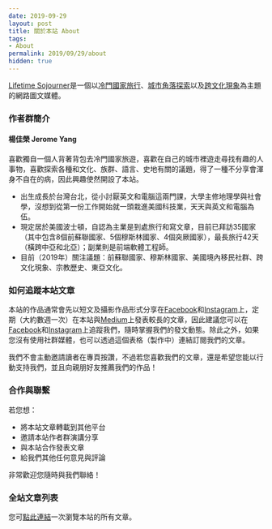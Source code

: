 ```yaml
---
date: 2019-09-29
layout: post
title: 關於本站 About
tags:
- About
permalink: 2019/09/29/about
hidden: true
---
```


[Lifetime Sojourner](../../../)是一個以[冷門國家旅行](../../../tag/Travel)、[城市角落探索](../../../tag/Boston)以及[跨文化現象]((../../../tag/Cross-Culture))為主題的網路圖文媒體。

### 作者群簡介

#### 楊佳榮 Jerome Yang

喜歡獨自一個人背著背包去冷門國家旅遊，喜歡在自己的城市裡遊走尋找有趣的人事物，喜歡探索各種和文化、族群、語言、史地有關的議題，得了一種不分享會渾身不自在的病，因此興趣使然開設了本站。

* 出生成長於台灣台北，從小討厭英文和電腦這兩門課，大學主修地理學與社會學，沒想到從第一份工作開始就一頭栽進美國科技業，天天與英文和電腦為伍。
* 現定居於美國波士頓，自認為主業是到處旅行和寫文章，目前已拜訪35國家（其中包含8個前蘇聯國家、5個穆斯林國家、4個突厥國家），最長旅行42天（橫跨中亞和北亞）；副業則是前端軟體工程師。
* 目前（2019年）關注議題：前蘇聯國家、穆斯林國家、美國境內移民社群、跨文化現象、宗教歷史、東亞文化。

### 如何追蹤本站文章

本站的作品通常會先以短文及攝影作品形式分享在[Facebook](https://www.facebook.com/lifetimesojourner)和[Instagram](https://instagram.com/lifetimesojourner)上，定期（大約數週一次）在本站與[Medium](https://medium.com/@jeromecyang)上發表較長的文章，因此建議您可以在[Facebook](https://www.facebook.com/lifetimesojourner)和[Instagram](https://instagram.com/lifetimesojourner)上追蹤我們，隨時掌握我們的發文動態。除此之外，如果您沒有使用社群媒體，也可以透過這個表格（製作中）連結訂閱我們的文章。

我們不會主動邀請讀者在專頁按讚，不過若您喜歡我們的文章，還是希望您能以行動支持我們，並且向親朋好友推薦我們的作品！

### 合作與聯繫

若您想：

* 將本站文章轉載到其他平台
* 邀請本站作者群演講分享
* 與本站合作發表文章
* 給我們其他任何意見與評論

非常歡迎您隨時與我們聯絡！

### 全站文章列表

您可[點此連結](../../../allposts.html)一次瀏覽本站的所有文章。
